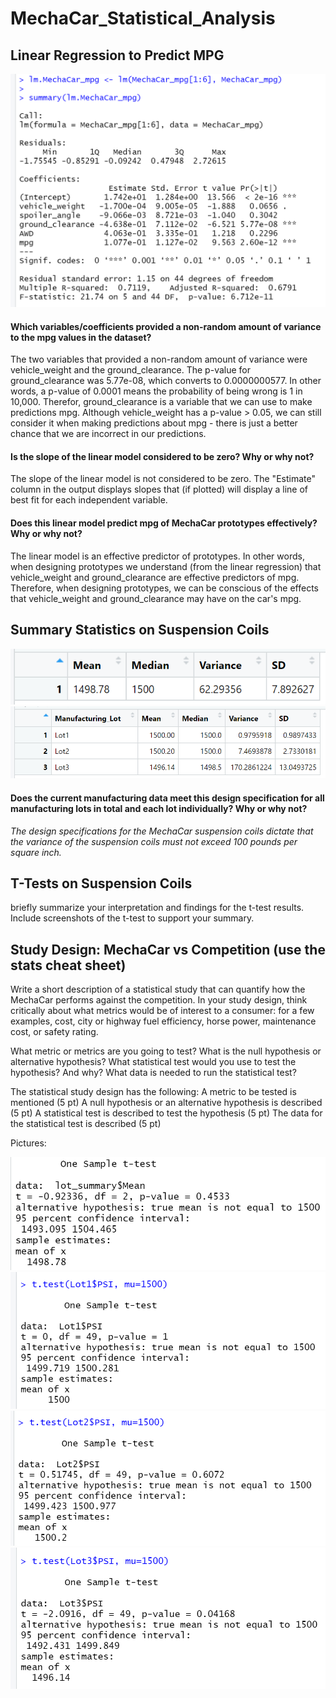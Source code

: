 # MechaCar_Statistical_Analysis

## Linear Regression to Predict MPG

![Linear Model](https://github.com/jmalauss/MechaCar_Statistical_Analysis/blob/main/Pictures/linear_model.png)

#### Which variables/coefficients provided a non-random amount of variance to the mpg values in the dataset?

The two variables that provided a non-random amount of variance were vehicle_weight and the ground_clearance. The p-value for ground_clearance was 5.77e-08, which converts to 0.0000000577. In other words, a p-value of 0.0001 means the probability of being wrong is 1 in 10,000. Therefor, ground_clearance is a variable that we can use to make predictions mpg. Although vehicle_weight has a p-value > 0.05, we can still consider it when making predictions about mpg - there is just a better chance that we are incorrect in our predictions.

#### Is the slope of the linear model considered to be zero? Why or why not?

The slope of the linear model is not considered to be zero. The "Estimate" column in the output displays slopes that (if plotted) will display a line of best fit for each independent variable.

#### Does this linear model predict mpg of MechaCar prototypes effectively? Why or why not?

The linear model is an effective predictor of prototypes. In other words, when designing prototypes we understand (from the linear regression) that vehicle_weight and ground_clearance are effective predictors of mpg. Therefore, when designing prototypes, we can be conscious of the effects that vehicle_weight and ground_clearance may have on the car's mpg.

## Summary Statistics on Suspension Coils

![total_summary](https://github.com/jmalauss/MechaCar_Statistical_Analysis/blob/main/Pictures/total_summary.png)
![lot_summary](https://github.com/jmalauss/MechaCar_Statistical_Analysis/blob/main/Pictures/lot_summary.png)

#### Does the current manufacturing data meet this design specification for all manufacturing lots in total and each lot individually? Why or why not?
*The design specifications for the MechaCar suspension coils dictate that the variance of the suspension coils must not exceed 100 
pounds per square inch.*

## T-Tests on Suspension Coils
briefly summarize your interpretation and findings for the t-test results. Include screenshots of the t-test to support your summary.

## Study Design: MechaCar vs Competition (use the stats cheat sheet)
Write a short description of a statistical study that can quantify how the MechaCar performs against the competition. In your study design, think critically about what metrics would be of interest to a consumer: for a few examples, cost, city or highway fuel efficiency, horse power, maintenance cost, or safety rating.

What metric or metrics are you going to test?
What is the null hypothesis or alternative hypothesis?
What statistical test would you use to test the hypothesis? And why?
What data is needed to run the statistical test?

The statistical study design has the following:
A metric to be tested is mentioned (5 pt)
A null hypothesis or an alternative hypothesis is described (5 pt)
A statistical test is described to test the hypothesis (5 pt)
The data for the statistical test is described (5 pt)




Pictures:



![All Lots vs Pop](https://github.com/jmalauss/MechaCar_Statistical_Analysis/blob/main/Pictures/Lots_vs_Population.png)
![Lot 1 vs Pop](https://github.com/jmalauss/MechaCar_Statistical_Analysis/blob/main/Pictures/Lot1_vs_pop.png)
![Lot 2 vs Pop](https://github.com/jmalauss/MechaCar_Statistical_Analysis/blob/main/Pictures/Lot2_vs_pop.png)
![Lot 3 vs Pop](https://github.com/jmalauss/MechaCar_Statistical_Analysis/blob/main/Pictures/Lot3_vs_pop.png)
